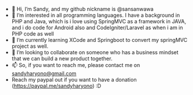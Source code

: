 - 👋 Hi, I’m Sandy, and my github nickname is @sansanwawa
- 👀 I’m interested in all programming languages. I have a background in PHP and Java, which is i love using SpringMVC as a framework in JAVA, and i do code for Android also and CodeIgniter/Laravel as when i am in PHP code as well
- 🌱 I’m currently learning XCode and Springboot to convert my springMVC project as well.
- 💞️ I’m looking to collaborate on someone who has a business mindset that we can build a new product together.
- 📫 So, if you want to reach me, please contact me on sandyharyono@gmail.com
- Reach my paypal out if you want to have a donation (https://paypal.me/sandyharyono) :D

<!---
sansanwawa/sansanwawa is a ✨ special ✨ repository because its `README.md` (this file) appears on your GitHub profile.
You can click the Preview link to take a look at your changes.
--->
